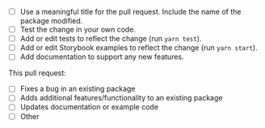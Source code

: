<!-- Thank you for contributing! Please fill in this template before submitting your PR to help us process your request more quickly. -->

- [ ] Use a meaningful title for the pull request. Include the name of the package modified.
- [ ] Test the change in your own code.
- [ ] Add or edit tests to reflect the change (run `yarn test`).
- [ ] Add or edit Storybook examples to reflect the change (run `yarn start`).
- [ ] Add documentation to support any new features.

This pull request:

- [ ] Fixes a bug in an existing package
- [ ] Adds additional features/functionality to an existing package
- [ ] Updates documentation or example code
- [ ] Other
